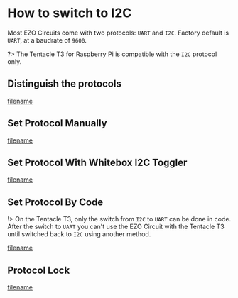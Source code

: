 # <i class="fas fa-code-branch"></i> How to switch to I2C

Most EZO Circuits come with two protocols: `UART` and `I2C`. Factory default is `UART`, at a baudrate of `9600`.

?> The Tentacle T3 for Raspberry Pi is compatible with the `I2C` protocol only.

## Distinguish the protocols

[filename](https://raw.githubusercontent.com/whitebox-labs/whitebox-docs/master/tentacle/common/ezo-protocols.md ':include')


## Set Protocol Manually

[filename](https://raw.githubusercontent.com/whitebox-labs/whitebox-docs/master/tentacle/common/ezo-protocols-manually.md ':include')


## Set Protocol With Whitebox I2C Toggler

[filename](https://raw.githubusercontent.com/whitebox-labs/whitebox-docs/master/tentacle/common/ezo-protocols-toggler.md ':include')

## Set Protocol By Code

!> On the Tentacle T3, only the switch from `I2C` to `UART` can be done in code. After the switch to `UART` you can't use the EZO Circuit with the Tentacle T3 until switched back to `I2C` using another method.

[filename](https://raw.githubusercontent.com/whitebox-labs/whitebox-docs/master/tentacle/common/ezo-protocols-code.md ':include')

##  Protocol Lock

[filename](https://raw.githubusercontent.com/whitebox-labs/whitebox-docs/master/tentacle/common/ezo-protocols-lock.md ':include')
